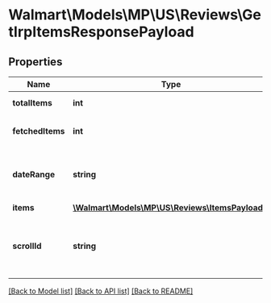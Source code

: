 # Walmart\Models\MP\US\Reviews\GetIrpItemsResponsePayload

## Properties

Name | Type | Description | Notes
------------ | ------------- | ------------- | -------------
**totalItems** | **int** | The total of items found. | [optional]
**fetchedItems** | **int** | The total of items fetched. | [optional]
**dateRange** | **string** | Date range to filter impressions, page views and sales. | [optional] [default to '7DAYS']
**items** | [**\Walmart\Models\MP\US\Reviews\ItemsPayload[]**](ItemsPayload.md) |  | [optional]
**scrollId** | **string** | Specifies the searchId to fetch the subsequent set of results. | [optional]


[[Back to Model list]](./) [[Back to API list]](../../../../../README.md#supported-apis) [[Back to README]](../../../../../README.md)
